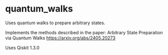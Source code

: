 # quantum_walks
Uses quantum walks to prepare arbitrary states.

Implements the methods described in the paper: 
Arbitrary State Preparation via Quantum Walks
https://arxiv.org/abs/2405.20273

Uses Qiskit 1.3.0